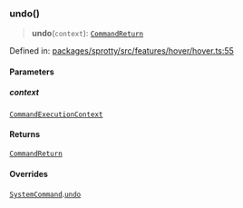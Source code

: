
### undo()

> **undo**(`context`): [`CommandReturn`](../TypeAlias.CommandReturn)

Defined in: [packages/sprotty/src/features/hover/hover.ts:55](https://github.com/eclipse-sprotty/sprotty/blob/f9b2433481cc27a1ac0c92d525a92039ae7f6c76/packages/sprotty/src/features/hover/hover.ts#L55)

#### Parameters

##### context

[`CommandExecutionContext`](../Interface.CommandExecutionContext)

#### Returns

[`CommandReturn`](../TypeAlias.CommandReturn)

#### Overrides

[`SystemCommand`](../Class.SystemCommand).[`undo`](../Class.SystemCommand.md#undo)
